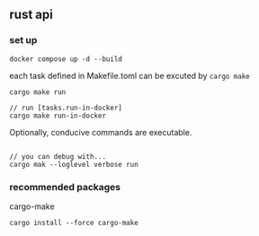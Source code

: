 ## rust api

### set up

```
docker compose up -d --build
```

each task defined in Makefile.toml can be excuted by `cargo make`

```
cargo make run

// run [tasks.run-in-docker]
cargo make run-in-docker
```

Optionally, conducive commands are executable.  

```

// you can debug with...
cargo mak --loglevel verbose run
```

### recommended packages

cargo-make

```
cargo install --force cargo-make
```